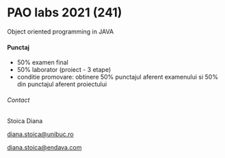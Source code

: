 # PAO labs 2021 (241)

Object oriented programming in JAVA

#### Punctaj
- 50% examen final
- 50% laborator (proiect - 3 etape)
- conditie promovare: obtinere 50% punctajul aferent examenului si 50% din punctajul aferent proiectului


###### Contact
Stoica Diana

diana.stoica@unibuc.ro

diana.stoica@endava.com

